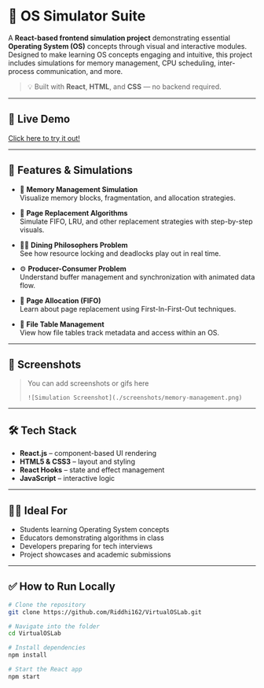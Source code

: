# 🧠 OS Simulator Suite

A **React-based frontend simulation project** demonstrating essential **Operating System (OS)** concepts through visual and interactive modules. Designed to make learning OS concepts engaging and intuitive, this project includes simulations for memory management, CPU scheduling, inter-process communication, and more.

> 💡 Built with **React**, **HTML**, and **CSS** — no backend required.

---

## 🚀 Live Demo

[Click here to try it out!](#) <!-- Replace with your deployed URL if hosted -->

---

## 🧩 Features & Simulations

- 🧮 **Memory Management Simulation**  
  Visualize memory blocks, fragmentation, and allocation strategies.

- 🔁 **Page Replacement Algorithms**  
  Simulate FIFO, LRU, and other replacement strategies with step-by-step visuals.

- 👩‍🍳 **Dining Philosophers Problem**  
  See how resource locking and deadlocks play out in real time.

- ⚙️ **Producer-Consumer Problem**  
  Understand buffer management and synchronization with animated data flow.

- 📄 **Page Allocation (FIFO)**  
  Learn about page replacement using First-In-First-Out techniques.

- 📂 **File Table Management**  
  View how file tables track metadata and access within an OS.

---

## 📸 Screenshots

> You can add screenshots or gifs here  
> ```
> ![Simulation Screenshot](./screenshots/memory-management.png)
> ```

---

## 🛠️ Tech Stack

- **React.js** – component-based UI rendering
- **HTML5 & CSS3** – layout and styling
- **React Hooks** – state and effect management
- **JavaScript** – interactive logic

---


## 👩‍🎓 Ideal For

- Students learning Operating System concepts  
- Educators demonstrating algorithms in class  
- Developers preparing for tech interviews  
- Project showcases and academic submissions

---

## ✅ How to Run Locally

```bash
# Clone the repository
git clone https://github.com/Riddhi162/VirtualOSLab.git

# Navigate into the folder
cd VirtualOSLab

# Install dependencies
npm install

# Start the React app
npm start

